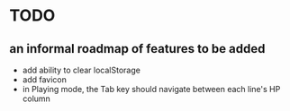 # TODO
## an informal roadmap of features to be added
* add ability to clear localStorage
* add favicon
* in Playing mode, the Tab key should navigate between each line's HP column
